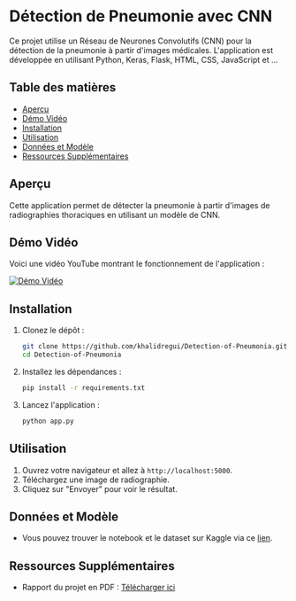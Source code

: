 # Détection de Pneumonie avec CNN

Ce projet utilise un Réseau de Neurones Convolutifs (CNN) pour la détection de la pneumonie à partir d'images médicales. L'application est développée en utilisant Python, Keras, Flask, HTML, CSS, JavaScript et ...

## Table des matières
- [Aperçu](#aperçu)
- [Démo Vidéo](#démo-vidéo)
- [Installation](#installation)
- [Utilisation](#utilisation)
- [Données et Modèle](#données-et-modèle)
- [Ressources Supplémentaires](#ressources-supplémentaires)

## Aperçu
Cette application permet de détecter la pneumonie à partir d'images de radiographies thoraciques en utilisant un modèle de CNN.

## Démo Vidéo
Voici une vidéo YouTube montrant le fonctionnement de l'application :

[![Démo Vidéo](https://img.youtube.com/vi/DpVXIpUGNoE/maxresdefault.jpg)](https://www.youtube.com/watch?v=DpVXIpUGNoE)

## Installation
1. Clonez le dépôt :
    ```sh
    git clone https://github.com/khalidregui/Detection-of-Pneumonia.git
    cd Detection-of-Pneumonia
    ```

2. Installez les dépendances :
    ```sh
    pip install -r requirements.txt
    ```

3. Lancez l'application :
    ```sh
    python app.py
    ```

## Utilisation
1. Ouvrez votre navigateur et allez à `http://localhost:5000`.
2. Téléchargez une image de radiographie.
3. Cliquez sur "Envoyer" pour voir le résultat.

## Données et Modèle
- Vous pouvez trouver le notebook et le dataset sur Kaggle via ce [lien](https://www.kaggle.com/code/khalidregui/r-seaux-de-neurones-convolutifs-pour-le-traitement).

## Ressources Supplémentaires
- Rapport du projet en PDF : [Télécharger ici](https://drive.google.com/file/d/18adKrX5vh-MTPpM2FHAMraafMDi5T5x-/view?usp=sharing)


